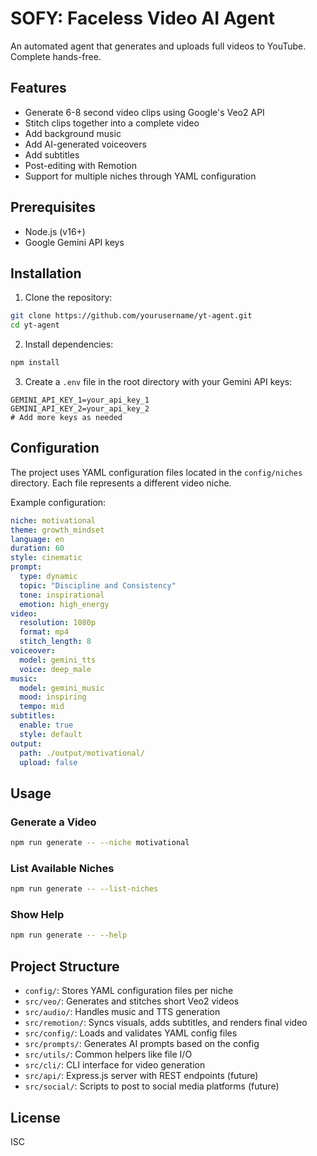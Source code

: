 # SOFY: Faceless Video AI Agent

An automated agent that generates and uploads full videos to YouTube. Complete hands-free.

## Features

- Generate 6-8 second video clips using Google's Veo2 API
- Stitch clips together into a complete video
- Add background music
- Add AI-generated voiceovers
- Add subtitles
- Post-editing with Remotion
- Support for multiple niches through YAML configuration

## Prerequisites

- Node.js (v16+)
- Google Gemini API keys

## Installation

1. Clone the repository:

```bash
git clone https://github.com/yourusername/yt-agent.git
cd yt-agent
```

2. Install dependencies:

```bash
npm install
```

3. Create a `.env` file in the root directory with your Gemini API keys:

```
GEMINI_API_KEY_1=your_api_key_1
GEMINI_API_KEY_2=your_api_key_2
# Add more keys as needed
```

## Configuration

The project uses YAML configuration files located in the `config/niches` directory. Each file represents a different video niche.

Example configuration:

```yaml
niche: motivational
theme: growth_mindset
language: en
duration: 60
style: cinematic
prompt:
  type: dynamic
  topic: "Discipline and Consistency"
  tone: inspirational
  emotion: high_energy
video:
  resolution: 1080p
  format: mp4
  stitch_length: 8
voiceover:
  model: gemini_tts
  voice: deep_male
music:
  model: gemini_music
  mood: inspiring
  tempo: mid
subtitles:
  enable: true
  style: default
output:
  path: ./output/motivational/
  upload: false
```

## Usage

### Generate a Video

```bash
npm run generate -- --niche motivational
```

### List Available Niches

```bash
npm run generate -- --list-niches
```

### Show Help

```bash
npm run generate -- --help
```

## Project Structure

- `config/`: Stores YAML configuration files per niche
- `src/veo/`: Generates and stitches short Veo2 videos
- `src/audio/`: Handles music and TTS generation
- `src/remotion/`: Syncs visuals, adds subtitles, and renders final video
- `src/config/`: Loads and validates YAML config files
- `src/prompts/`: Generates AI prompts based on the config
- `src/utils/`: Common helpers like file I/O
- `src/cli/`: CLI interface for video generation
- `src/api/`: Express.js server with REST endpoints (future)
- `src/social/`: Scripts to post to social media platforms (future)

## License

ISC 